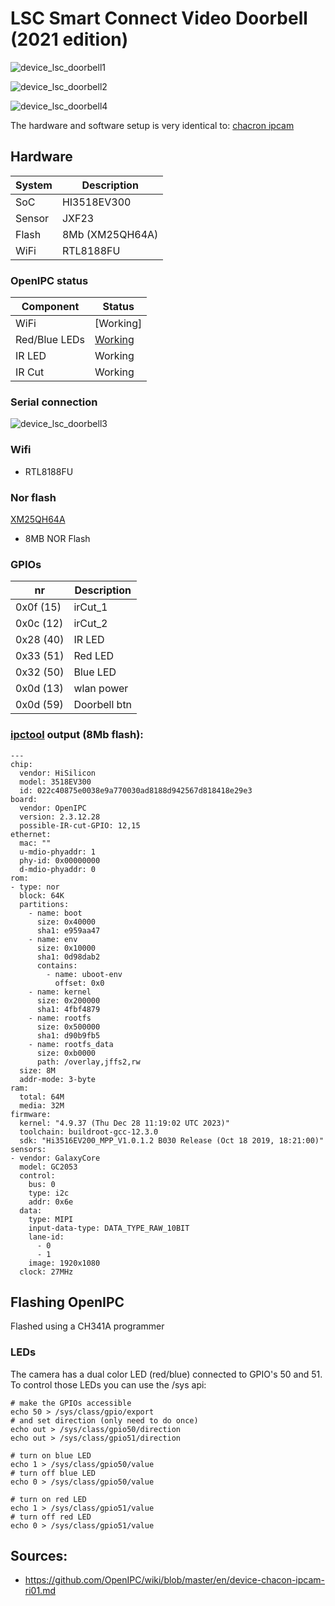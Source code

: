 # LSC Smart Connect Video Doorbell (2021 edition)

![device_lsc_doorbell1](../images/device-lsc-smart-connect-doorbell1.jpg)

![device_lsc_doorbell2](../images/device-lsc-smart-connect-doorbell2.jpg)

![device_lsc_doorbell4](../images/device-lsc-smart-connect-doorbell4.jpg)

The hardware and software setup is very identical to: [chacron ipcam](device-chacon-ipcam-ri01.md)

## Hardware

| System | Description                          |
|--------|--------------------------------------|
| SoC    | HI3518EV300                          |
| Sensor | JXF23                                |
| Flash  | 8Mb (XM25QH64A)                      |
| WiFi   | RTL8188FU                            |

### OpenIPC status

| Component     | Status                                                   |
|---------------|----------------------------------------------------------|
| WiFi          | [Working]                                                |
| Red/Blue LEDs | [Working](#leds)                                         |
| IR LED        | Working                                                  |
| IR Cut        | Working                                                  |


### Serial connection

![device_lsc_doorbell3](../images/device-lsc-smart-connect-doorbell3.jpg)

### Wifi
* RTL8188FU

### Nor flash
[XM25QH64A](https://datasheet.lcsc.com/lcsc/XMC-XM25QH64AHIG_C328461.pdf)
- 8MB NOR Flash

### GPIOs

| nr        | Description   |
|-----------|---------------|
| 0x0f (15) | irCut_1       |
| 0x0c (12) | irCut_2       |
| 0x28 (40) | IR LED        |
| 0x33 (51) | Red LED       |
| 0x32 (50) | Blue LED      |
| 0x0d (13) | wlan power    |
| 0x0d (59) | Doorbell btn  |

### [ipctool](https://github.com/OpenIPC/ipctool) output (8Mb flash):

```
---
chip:
  vendor: HiSilicon
  model: 3518EV300
  id: 022c40875e0038e9a770030ad8188d942567d818418e29e3
board:
  vendor: OpenIPC
  version: 2.3.12.28
  possible-IR-cut-GPIO: 12,15
ethernet:
  mac: ""
  u-mdio-phyaddr: 1
  phy-id: 0x00000000
  d-mdio-phyaddr: 0
rom:
- type: nor
  block: 64K
  partitions:
    - name: boot
      size: 0x40000
      sha1: e959aa47
    - name: env
      size: 0x10000
      sha1: 0d98dab2
      contains:
        - name: uboot-env
          offset: 0x0
    - name: kernel
      size: 0x200000
      sha1: 4fbf4879
    - name: rootfs
      size: 0x500000
      sha1: d90b9fb5
    - name: rootfs_data
      size: 0xb0000
      path: /overlay,jffs2,rw
  size: 8M
  addr-mode: 3-byte
ram:
  total: 64M
  media: 32M
firmware:
  kernel: "4.9.37 (Thu Dec 28 11:19:02 UTC 2023)"
  toolchain: buildroot-gcc-12.3.0
  sdk: "Hi3516EV200_MPP_V1.0.1.2 B030 Release (Oct 18 2019, 18:21:00)"
sensors:
- vendor: GalaxyCore
  model: GC2053
  control:
    bus: 0
    type: i2c
    addr: 0x6e
  data:
    type: MIPI
    input-data-type: DATA_TYPE_RAW_10BIT
    lane-id:
      - 0
      - 1
    image: 1920x1080
  clock: 27MHz
```

## Flashing OpenIPC

Flashed using a CH341A programmer

### LEDs

The camera has a dual color LED (red/blue) connected to GPIO's 50 and 51.
To control those LEDs you can use the /sys api:
```
# make the GPIOs accessible
echo 50 > /sys/class/gpio/export
# and set direction (only need to do once)
echo out > /sys/class/gpio50/direction
echo out > /sys/class/gpio51/direction

# turn on blue LED
echo 1 > /sys/class/gpio50/value
# turn off blue LED
echo 0 > /sys/class/gpio50/value

# turn on red LED
echo 1 > /sys/class/gpio51/value
# turn off red LED
echo 0 > /sys/class/gpio51/value
```

## Sources:

* https://github.com/OpenIPC/wiki/blob/master/en/device-chacon-ipcam-ri01.md
